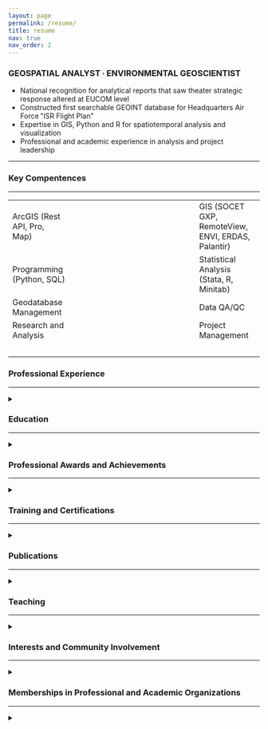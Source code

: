 ```yaml
---
layout: page
permalink: /resume/
title: resume
nav: true
nav_order: 2
---
```


<h3>GEOSPATIAL ANALYST ∙ ENVIRONMENTAL GEOSCIENTIST</h3>

* National recognition for analytical reports that saw theater strategic response altered at EUCOM level
* Constructed first searchable GEOINT database for Headquarters Air Force "ISR Flight Plan"
* Expertise in GIS, Python and R for spatiotemporal analysis and visualization
* Professional and academic experience in analysis and project leadership

***

<h3>Key Compentences</h3>
 
***
<table style="width:100%">
<tbody>
	<tr>
		<td>ArcGIS (Rest API, Pro, Map)</td>
		<td style="width:50%"> </td>
		<td>GIS (SOCET GXP, RemoteView, ENVI, ERDAS, Palantir)</td>
	</tr>
	<tr>
		<td>Programming (Python, SQL)</td>
		<td> </td>
		<td>Statistical Analysis (Stata, R, Minitab)</td>
	</tr>
	<tr>
		<td>Geodatabase Management</td>
		<td> </td>
		<td>Data QA/QC</td>
	</tr>
 	<tr>
		<td>Research and Analysis</td>
		<td> </td>
		<td>Project Management</td>
	</tr>
	<tr style="height:30px">
		<td> </td>
		<td> </td>
		<td> </td>
	</tr>
</tbody>
</table>

<h3>Professional Experience</h3>

***
 
<details><summary> </summary>
<ul>
  <li>lorem ipsum</li>
</ul>
</details>

<h3>Education</h3>
 
***
 
<details><summary> </summary>
<ul>
  <li><strong>American Military University,</strong> Charles Town, WV | exp. 2022
	  <DD>BS Natural Sciences, concentration in Earth Sciences</DD> <!-- No Space --></li>
  <li><strong>Thomas Edison State University,</strong> Trenton, NJ | exp. 2022
	  <DD>BA Environmental Studies and Mathematics</DD> <!-- No Space -->
	  <DD>BSBA in Healthcare Management and Finance</DD> <!-- No Space -->
	  <DD>AS Natural Sciences and Mathematics in Computer Science and Mathematics</DD> <!-- No Space -->
	  <DD>AAS Health Studies</DD> <!-- No Space -->
	</li>
  <li><strong>Pennsylvania State University,</strong> University Park, PA | 2022
	  <DD>BS Economics, minors in Geography and Energy Business Finance</DD> <!-- No Space -->
	  <DD>GPA: 3.9 (magna cum laude)</DD> <!-- No Space --></li>
  <li><strong>Community College of the Airforce,</strong> Maxwell AFB, AL | 2018
	  <DD>AAS Intelligence Studies and Technology</DD> <!-- No Space --></li>
</ul>
</details>

<h3>Professional Awards and Achievements</h3>
 
***
<details><summary> </summary>
<ul>
  <li>Invited Presentation at 14th Annual Conference on Global Challenges, Drexel University | 05/2021</li>
  <li>Flight of the Quarter for DOOC flight, 450th Intelligence Squadron | 12/2020</li>
  <li>Airman Below the Zone (BTZ) | 01/2019</li>
  <li>Awarded (coined) by Deputy Chief of Staff for Headquarters Air Force ISR | 12/2018</li>
  <li>Flight of the Quarter for DOX flight, 450th Intelligence Squadron | 09/2018</li>
  <li>Squadron Outstanding Airman of the Quarter, 450th Intelligence Squadron | 06/2018</li>
<blockquote style="font-size:12px"><em>Lauded by NASIC for GEOINT threat report identifying enemy mobility exercise site</em></blockquote> 
  <li>Squadron Outstanding Airman of the Month, 450th Intelligence Squadron | 05/2018</li>
  <li>Awarded (coined) by Director of National Geospatial-Intelligence Agency | 03/2018</li>
<blockquote style="font-size:12px"><em>Authored a high visibility GEOINT report identifying enemy tactical change that led to theater strategic response changes at the EUCOM level (CONOP)</em></blockquote>
  <li>Technical Training Academic Achievement Award | 08/2017</li>
  <li>Basic Military Training Honor Grad | 03/2017</li>
</ul>
</details>

<h3>Training and Certifications</h3>
 
***
 
<details><summary> </summary>
<ul>
  <li><strong>ESRI Training Courses</strong> (104 hours) | 12/2018-Present<br>
   <em>(^indicates formal instructor-led)</em><br></li>
<ul>
  <li>Spatial Analysis with ArcGIS Pro (24 hours)^</li>
  <li>Image Exploitation for Defense and Intelligence (24 hours)^</li>
  <li>Using ArcGIS for Geospatial Intelligence Analysis (16 hours)^</li>
  <li>Portal for ArcGIS: User Workflows (PAUD) (16 hours)^</li>
  <li>Introduction to Geospatial Concepts for Intelligence (16 hours)^</li>
</ul>
  <li><strong>Airman Leadership School, Kapaun AFB,</strong> R-P, Germany | 09/2019</li>
  <li><strong>1N1X1 Imagery Analysis Course, Goodfellow AFB,</strong> TX | 09/2017</li>
  <li><strong>Air Force Basic Military Training,</strong> Lackland AFB, TX | 03/2017</li>
</ul>
</details>

<h3>Publications</h3>
 
***
 
<details><summary> </summary>
<ul>
  <li>McNamara, C. J., & McNamara, S. (2021). Perceived Preparedness and (In-)Action: a Multi-Method Analysis of Risk, Behavior, and Socio-Demographics. Working paper.</li>
</ul>
</details>

<h3>Teaching</h3>
 
***
 
<details><summary> </summary>
<ul>
  <li> USAF Group-level Course on GIS Fundamentals, Ramstein AB, 693rd Group | 2022</li>
  <li> USAF Group-level GIS Instructor for ArcGIS Pro/Data Management (incl. Data QC) | 2019</li>
</ul>
</details>

<h3>Interests and Community Involvement</h3>
 
***
 
<details><summary> </summary>
<ul>
  <li>2018/2019: Ran cooking area for 400 service members/families across multiple summer events</li>
  <li>02-10/2018: Organized ongoing 693 ISRG fundraiser. Managed $3,600 budget, raised profits of $1,300. Proceeds were used to fund 6 squadron events</li>
</ul>
</details>

<h3>Memberships in Professional and Academic Organizations</h3>

***

<details><summary> </summary>
American Statistical Association (ASA), Gamma Theta Upsilon International Geography Honors Society (Alpha Tau Chapter), Alpha Sigma Lambda Academic Honors Society (Pi Delta Chi Chapter)</details>


